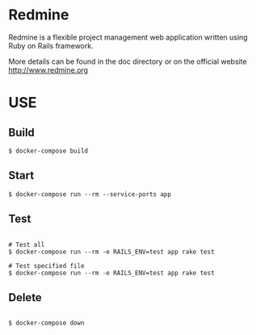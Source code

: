 # Redmine

Redmine is a flexible project management web application written using Ruby on Rails framework.

More details can be found in the doc directory or on the official website http://www.redmine.org

# USE


## Build

```
$ docker-compose build
```


## Start

```
$ docker-compose run --rm --service-ports app
```

## Test


```

# Test all
$ docker-compose run --rm -e RAILS_ENV=test app rake test

# Test specified file
$ docker-compose run --rm -e RAILS_ENV=test app rake test

```

## Delete


```

$ docker-compose down

```